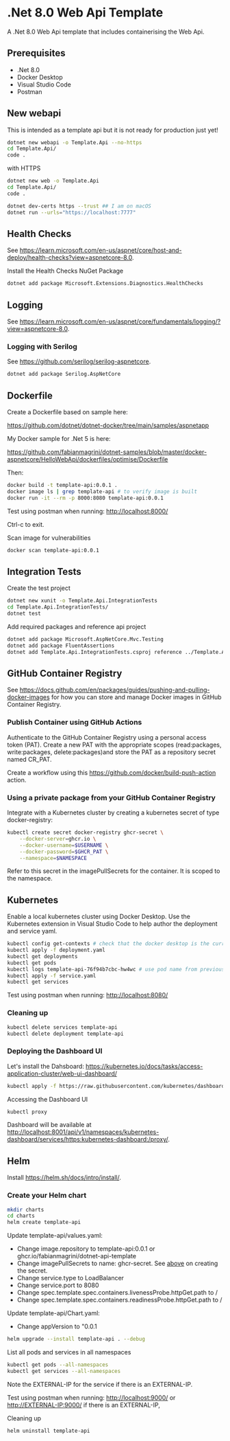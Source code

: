 # .Net 8.0 Web Api Template

A .Net 8.0 Web Api template that includes containerising the Web Api.

## Prerequisites

* .Net 8.0
* Docker Desktop
* Visual Studio Code
* Postman

## New webapi

This is intended as a template api but it is not ready for production just yet!

```sh
dotnet new webapi -o Template.Api --no-https
cd Template.Api/
code .
```

with HTTPS

```sh
dotnet new web -o Template.Api 
cd Template.Api/
code .

dotnet dev-certs https --trust ## I am on macOS
dotnet run --urls="https://localhost:7777"
```

## Health Checks

See <https://learn.microsoft.com/en-us/aspnet/core/host-and-deploy/health-checks?view=aspnetcore-8.0>.

Install the Health Checks NuGet Package

```sh
dotnet add package Microsoft.Extensions.Diagnostics.HealthChecks
```

## Logging

See <https://learn.microsoft.com/en-us/aspnet/core/fundamentals/logging/?view=aspnetcore-8.0>.

### Logging with Serilog

See <https://github.com/serilog/serilog-aspnetcore>.

```sh
dotnet add package Serilog.AspNetCore
```

## Dockerfile

Create a Dockerfile based on sample here:

<https://github.com/dotnet/dotnet-docker/tree/main/samples/aspnetapp>

My Docker sample for .Net 5 is here:

<https://github.com/fabianmagrini/dotnet-samples/blob/master/docker-aspnetcore/HelloWebApi/dockerfiles/optimise/Dockerfile>

Then:

```sh
docker build -t template-api:0.0.1 .
docker image ls | grep template-api # to verify image is built
docker run -it --rm -p 8000:8080 template-api:0.0.1
```

Test using postman when running:
<http://localhost:8000/>

Ctrl-c to exit.

Scan image for vulnerabilities

```sh
docker scan template-api:0.0.1
```

## Integration Tests

Create the test project

```sh
dotnet new xunit -o Template.Api.IntegrationTests
cd Template.Api.IntegrationTests/
dotnet test
```

Add required packages and reference api project

```sh
dotnet add package Microsoft.AspNetCore.Mvc.Testing
dotnet add package FluentAssertions
dotnet add Template.Api.IntegrationTests.csproj reference ../Template.Api/Template.Api.csproj
```

## GitHub Container Registry

See <https://docs.github.com/en/packages/guides/pushing-and-pulling-docker-images> for how you can store and manage Docker images in GitHub Container Registry.

### Publish Container using GitHub Actions

Authenticate to the GitHub Container Registry using a personal access token (PAT). Create a new PAT with the appropriate scopes (read:packages, write:packages, delete:packages)and store the PAT as a repository secret named CR_PAT.

Create a workflow using this <https://github.com/docker/build-push-action> action.

### Using a private package from your GitHub Container Registry

Integrate with a Kubernetes cluster by creating a kubernetes secret of type docker-registry:

```sh
kubectl create secret docker-registry ghcr-secret \
    --docker-server=ghcr.io \
    --docker-username=$USERNAME \
    --docker-password=$GHCR_PAT \
    --namespace=$NAMESPACE
```

Refer to this secret in the imagePullSecrets for the container. It is scoped to the namespace.

## Kubernetes

Enable a local kubernetes cluster using Docker Desktop. Use the Kubernetes extension in Visual Studio Code to help author the deployment and service yaml.

```sh
kubectl config get-contexts # check that the docker desktop is the current context
kubectl apply -f deployment.yaml
kubectl get deployments
kubectl get pods
kubectl logs template-api-76f94b7cbc-hw4wc # use pod name from previous command
kubectl apply -f service.yaml
kubectl get services
```

Test using postman when running:
<http://localhost:8080/>

### Cleaning up

```sh
kubectl delete services template-api
kubectl delete deployment template-api
```

### Deploying the Dashboard UI

Let's install the Dahsboard:  <https://kubernetes.io/docs/tasks/access-application-cluster/web-ui-dashboard/>

```sh
kubectl apply -f https://raw.githubusercontent.com/kubernetes/dashboard/v2.0.0/aio/deploy/recommended.yaml
```

Accessing the Dashboard UI

```sh
kubectl proxy
```

Dashboard will be available at <http://localhost:8001/api/v1/namespaces/kubernetes-dashboard/services/https:kubernetes-dashboard:/proxy/>.

## Helm

Install <https://helm.sh/docs/intro/install/>.

### Create your Helm chart

```sh
mkdir charts
cd charts
helm create template-api
```

Update template-api/values.yaml:

* Change image.repository to template-api:0.0.1 or ghcr.io/fabianmagrini/dotnet-api-template
* Change imagePullSecrets to name: ghcr-secret. See [above](###using-a-private-package-from-your-github-container-registry) on creating the secret.
* Change service.type to LoadBalancer
* Change service.port to 8080
* Change spec.template.spec.containers.livenessProbe.httpGet.path to /
* Change spec.template.spec.containers.readinessProbe.httpGet.path to /

Update template-api/Chart.yaml:

* Change appVersion to "0.0.1

```sh
helm upgrade --install template-api . --debug
```

List all pods and services in all namespaces

```sh
kubectl get pods --all-namespaces
kubectl get services --all-namespaces 
```

Note the EXTERNAL-IP for the service if there is an EXTERNAL-IP.

Test using postman when running:
<http://localhost:9000/> or <http://EXTERNAL-IP:9000/> if there is an EXTERNAL-IP,

Cleaning up

```sh
helm uninstall template-api
```
